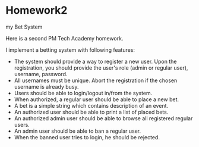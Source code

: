 # Homework2
my Bet System

Here is a second PM Tech Academy homework.

I implement a betting system with following features:

- The system should provide a way to register a new user. Upon the registration, you should provide the user's role (admin or regular user), username, password.
- All usernames must be unique. Abort the registration if the chosen username is already busy.
- Users should be able to login/logout in/from the system.
- When authorized, a regular user should be able to place a new bet.
- A bet is a simple string which contains description of an event.
- An authorized user should be able to print a list of placed bets.
- An authorized admin user should be able to browse all registered regular users.
- An admin user should be able to ban a regular user.
- When the banned user tries to login, he should be rejected.
